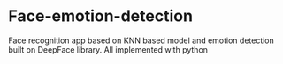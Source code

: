 # Face-emotion-detection
Face recognition app based on KNN based model and emotion detection built on DeepFace library. All implemented with python
